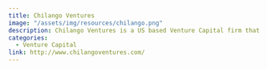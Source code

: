 ```yaml
---
title: Chilango Ventures
image: "/assets/img/resources/chilango.png"
description: Chilango Ventures is a US based Venture Capital firm that has assembled an exceptional team with deep domain expertise for early stage, high return investments. Our current portfolio consists of three startups and reflects our vision for the upcoming waves of innovation. We foresee significant disruptions in the financial sector and the related ecosystem. Advances in data manipulation and machine learning are coming of age and hold the promise of fundamentally altering the practices of institutions such as banking and the role they play in trade globally. Our team has entrepreneurial experience in both the pitfalls and the opportunities in domestic as well as the international markets.
categories:
  - Venture Capital
link: http://www.chilangoventures.com/
---
```

